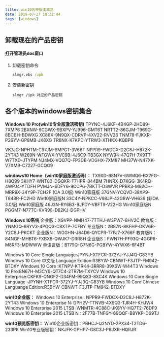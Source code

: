 ```yaml
---
title: win10各种版本激活
date: 2019-07-27 10:32:44
tags: [windows]
---
```


<!-- toc -->

## 卸载现在的产品密钥

#### 打开管理员dos窗口

1. 卸载密钥命令

   ```bat
   slmgr.vbs /upk
   ```
   



2. 安装新密钥

   ```
   slmgr /ipk 对应的产品密钥
   ```

## 各个版本的windows密钥集合

  **Windows 10 Pro(win10专业版激活密钥)**
TPYNC-4J6KF-4B4GP-2HD89-7XMP6
2BXNW-6CGWX-9BXPV-YJ996-GMT6T
NRTT2-86GJM-T969G-8BCBH-BDWXG
XC88X-9N9QX-CDRVP-4XV22-RVV26
TNM78-FJKXR-P26YV-GP8MB-JK8XG
TR8NX-K7KPD-YTRW3-XTHKX-KQBP6

VK7JG-NPHTM-C97JM-9MPGT-3V66T
NPPR9-FWDCX-D2C8J-H872K-2YT43
W269N-WFGWX-YVC9B-4J6C9-T83GX
NYW94-47Q7H-7X9TT-W7TXD-JTYPM
NJ4MX-VQQ7Q-FP3DB-VDGHX-7XM87
MH37W-N47XK-V7XM9-C7227-GCQG9

**windows10 Home（win10家庭版激活码）：**
TX9XD-98N7V-6WMQ6-BX7FG-H8Q99
3KHY7-WNT83-DGQKR-F7HPR-844BM
7HNRX-D7KGG-3K4RQ-4WPJ4-YTDFH
PVMJN-6DFY6-9CCP6-7BKTT-D3WVR
PPBK3-M92CH-MRR9X-34Y9P-7CH2F
(OA 3.0版)
Win10家庭版 37GNV-YCQVD-38XP9-T848R-FC2HD
Win10家庭版N 33C4Y-NPKCC-V98JP-42G8W-VH636
(非OA 3.0版)
Win10家庭版 46J3N-RY6B3-BJFDY-VBFT9-V22HG
Win10家庭版N PGGM7-N77TC-KVR98-D82KJ-DGPHV

**Windows 10系统**
企业版：XGVPP-NMH47-7TTHJ-W3FW7-8HV2C
教育版：YNMGQ-8RYV3-4PGQ3-C8XTP-7CFBY
专业版N：2B87N-8KFHP-DKV6R-Y2C8J-PKCKT
企业版N：WGGHN-J84D6-QYCPR-T7PJ7-X766F
教育版N：84NGF-MHBT6-FXBX8-QWJK7-DRR8H
企业版S：FWN7H-PF93Q-4GGP8-M8RF3-MDWWW
单语言版：BT79Q-G7N6G-PGBYW-4YWX6-6F4BT

Windows 10 Core Single Language:JPYNJ-XTFCR-372YJ-YJJ4Q-G83YB
Windows 10 Core 中文版 Language Edition:R3BYW-CBNWT-F3JTP-FM942-BTDXY
Windows 10 Core :KTNPV-KTRK4-3RRR8-39X6W-W44T3
Windows 10 Pro:8N67H-M3CY9-QT7C4-2TR7M-TXYCV
Windows 10 Enterprise:CKFK9-QNGF2-D34FM-99QX3-8XC4K
Windows 10 Core Single Language :JPYNH-XTFCR-372YJ-YJJ3Q-G83YB
Windows 10 Core Chinese Languange Edition:R3BYW-CBNWT-F3JTP-FM942-BTDXY

**win10企业版：**
Windows 10 Enterprise : NPPR9-FWDCX-D2C8J-H872K-2YT43
Windows 10 Enterprise N: DPH2V-TTNVB-4X9Q3-TJR4H-KHJW4
Windows 10 Enterprise 2015 LTSB :WNMTR-4C88C-JK8YV-HQ7T2-76DF9
Windows 10 Enterprise 2015 LTSB N : 2F77B-TNFGY-69QQF-B8YKP-D69TJ

**win10预览版密钥：**
Win10企业版密钥：PBHCJ-Q2NYD-2PX34-T2TD6-233PK
Win10专业版密钥：NKJFK-GPHP7-G8C3J-P6JXR-HQRJR  